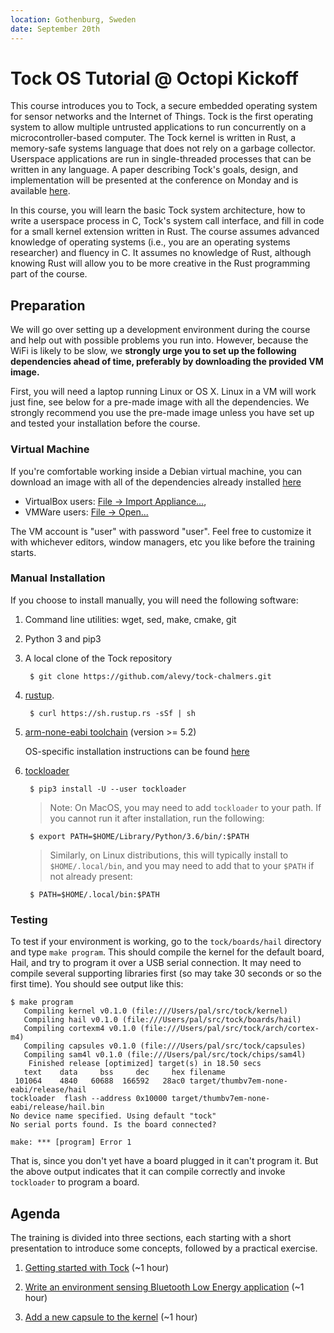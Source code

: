 ```yaml
---
location: Gothenburg, Sweden
date: September 20th
---
```


# Tock OS Tutorial @ Octopi Kickoff

This course introduces you to Tock, a secure embedded operating system for sensor
networks and the Internet of Things. Tock is the first operating system to
allow multiple untrusted applications to run concurrently on a microcontroller-based
computer. The Tock kernel is written in Rust, a memory-safe systems language that
does not rely on a garbage collector. Userspace applications are run in
single-threaded processes that can be written in any language. A paper
describing Tock's goals, design, and implementation will be presented at the
conference on Monday and is available [here](https://www.amitlevy.com/papers/tock-sosp2017.pdf).

In this course, you will learn the basic Tock system architecture,
how to write a userspace process in C, Tock's system call interface, and
fill in code for a small kernel extension written in Rust. The course assumes
advanced knowledge of operating systems (i.e., you are an operating systems researcher)
and fluency in C. It assumes no knowledge of Rust, although knowing Rust will allow
you to be more creative in the Rust programming part of the course.

## Preparation

We will go over setting up a development environment during the course and help out with
possible problems you run into.
However, because the WiFi is likely to be slow,
we **strongly urge you to set up the following dependencies ahead of
time, preferably by downloading the provided VM image.**

First, you will need a laptop running Linux or OS X. Linux in a VM will work just
fine, see below for a pre-made image with all the dependencies. We strongly recommend
you use the pre-made image unless you have set up and tested your installation before
the course.

### Virtual Machine

If you're comfortable working inside a Debian virtual machine, you can download
an image with all of the dependencies already installed
[here](http://www.scs.stanford.edu/~alevy/Tock.ova)

 * VirtualBox users: [File → Import Appliance...](https://docs.oracle.com/cd/E26217_01/E26796/html/qs-import-vm.html),
 * VMWare users: [File → Open...](https://pubs.vmware.com/workstation-9/index.jsp?topic=%2Fcom.vmware.ws.using.doc%2FGUID-DDCBE9C0-0EC9-4D09-8042-18436DA62F7A.html)

The VM account is "user" with password "user".
Feel free to customize it with whichever editors, window managers, etc you like
before the training starts.

### Manual Installation

If you choose to install manually, you will need the following software:

1. Command line utilities: wget, sed, make, cmake, git

1. Python 3 and pip3

1. A local clone of the Tock repository

        $ git clone https://github.com/alevy/tock-chalmers.git

1. [rustup](http://rustup.rs/).

        $ curl https://sh.rustup.rs -sSf | sh

1. [arm-none-eabi toolchain](https://developer.arm.com/open-source/gnu-toolchain/gnu-rm/downloads) (version >= 5.2)

   OS-specific installation instructions can be found
   [here](https://github.com/tock/tock/blob/master/doc/Getting_Started.md#arm-none-eabi-toolchain)

1. [tockloader](https://github.com/tock/tockloader)

        $ pip3 install -U --user tockloader

    > Note: On MacOS, you may need to add `tockloader` to your path. If you
    > cannot run it after installation, run the following:

        $ export PATH=$HOME/Library/Python/3.6/bin/:$PATH

    > Similarly, on Linux distributions, this will typically install to
    > `$HOME/.local/bin`, and you may need to add that to your `$PATH` if not
    > already present:

        $ PATH=$HOME/.local/bin:$PATH

### Testing

To test if your environment is working, go to the `tock/boards/hail` directory
and type `make program`. This should compile the kernel for the default board, Hail,
and try to program it over a USB serial connection. It may need to compile several
supporting libraries first (so may take 30 seconds or so the first time). You should see output like this:

```
$ make program
   Compiling kernel v0.1.0 (file:///Users/pal/src/tock/kernel)
   Compiling hail v0.1.0 (file:///Users/pal/src/tock/boards/hail)
   Compiling cortexm4 v0.1.0 (file:///Users/pal/src/tock/arch/cortex-m4)
   Compiling capsules v0.1.0 (file:///Users/pal/src/tock/capsules)
   Compiling sam4l v0.1.0 (file:///Users/pal/src/tock/chips/sam4l)
    Finished release [optimized] target(s) in 18.50 secs
   text	   data	    bss	    dec	    hex	filename
 101064	   4840	  60688	 166592	  28ac0	target/thumbv7em-none-eabi/release/hail
tockloader  flash --address 0x10000 target/thumbv7em-none-eabi/release/hail.bin
No device name specified. Using default "tock"
No serial ports found. Is the board connected?

make: *** [program] Error 1
```

That is, since you don't yet have a board plugged in it can't program it. But the above output
indicates that it can compile correctly and invoke `tockloader` to program a board.

## Agenda

The training is divided into three sections, each starting with a short
presentation to introduce some concepts, followed by a practical exercise.

1. [Getting started with Tock](environment.md) (~1 hour)

2. [Write an environment sensing Bluetooth Low Energy
   application](application.md) (~1 hour)

3. [Add a new capsule to the kernel](capsule.md) (~1 hour)

